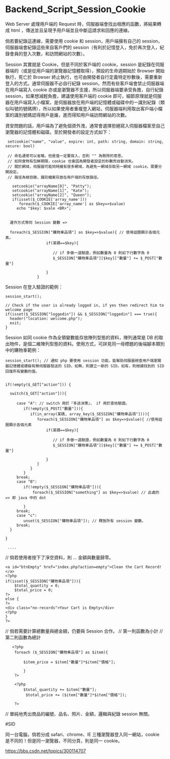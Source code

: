 # Backend_Script_Session_Cookie

Web Server 處理用戶端的 Request 時，伺服器端會找出相應的函數，將結果轉成 html ，傳送並且呈現予用戶端並且中斷這請求和回應的連線。

倘若要紀錄這連線，需要使用 cookie 和 session，用戶端擁有自己的 session，伺服器端會紀錄這些來自客戶們的 session（有利於記憶登入，免於再次登入，紀錄會員的登入次數，和訪問網站的次數）。

Session 其實就是 Cookie，但是不同於客戶端的 cookie，session 是紀錄在伺服器端的（或是從用戶端的瀏覽器記憶體取得），預設的生命週期始於 Browser 開始執行，死亡於 Browser 終止執行，也可由開發者自行定義特定秒數後，需要重新登入的方式。通常伺服器不必自行紀錄 session，然而有些客戶端會禁止伺服器端在用戶端寫入 cookie 亦或是瀏覽器不支援，所以伺服器端要承受負擔，自行紀錄 session，如果想減輕負擔，建議使用客戶端的 cookie 即可，細節原理就是伺服器在用戶端寫入小檔案，是伺服器放在用戶端的記憶體或磁碟中的一識別紀錄（類似叫號的號碼牌），所以如果使用者重複登入網站，伺服器端利用取出客戶端小檔案的識別號碼認得用戶是誰，進而得知用戶端訪問網站的次數。

資安問題的話，用戶端為了避免個資外洩，通常會選擇拒絕寫入伺服器檔案至自己瀏覽器的記憶體和磁碟。至於開發者的設定方式如下：

     setcookie("name", "value", expire: int, path: string, domain: string, secure: bool)
     
     // 命名通常可以省略，但是值一定要寫入，否則 "" 為刪除的意思。
     // 如同食物有包鮮期限，cookie 也會因為開發者設定的秒數而自動消失。
     // 關於網域，伺服器可能同時擁有很多網域，為避免一網域存取另一網域 cookie，需要分開設定。
     // 路徑為根目錄，識別檔案存放在用戶端的存放路徑。
     
       setcookie("arrayName[0]", "Patty");
       setcookie("arrayName[1]", "Kate");
       setcookie("arrayName[2]", "Queen");
       if(isset($_COOKIE['array_name']))
          foreach($_COOKIE['array_name'] as $key=>$value)
	     echo "$key: $vale <BR>";
     
     
      運作方式等同 Session 變數 =>
     
      foreach($_SESSION["購物車品項"] as $key=>$value){ // 使用迴圈顯示各個元素。
                      if(某碼==$key){
                      
                         // if 多做一道驗證，例如數量為 0 則如下行數字為 0
                         $_SESSION["購物車品項"][$key]["數量"] += $_POST["數量"]
                      
                      }
                  }


Session 在登入驗證的範例：

	session_start();

	// Check if the user is already logged in, if yes then redirect him to welcome page
	if(isset($_SESSION["loggedin"]) && $_SESSION["loggedin"] === true){
	  header("location: welcome.php");
	  exit;
	}



Session 如同 cookie 作為全領變數能存放陣列型態的資料，陣列通常是 DB 的取出物件，是個二維陣列型態的資料。使用方式，可詳見同一母標題的後端腳本類別中的購物車範例：


    session_start(); // 通知 php 要使用 session 功能，能幫助伺服器檢查用戶端瀏覽器記憶體或硬碟有無伺服器發送的 SID，如無，則建立一新的 SID，如有，則根據找到的 SID 回復所有變數的值。
    
    
    if(!empty($_GET["action"])) {
    
      switch($_GET["action"])){
      
         case "A": // switch 用於『多途決策』， if 用於查核驗證。
            if(!empty($_POST["數量"])){
               if(in_array(某碼, array_key($_SESSION["購物車品項"]))){
                  foreach($_SESSION["購物車品項"] as $key=>$value){ //使用迴圈顯示各個元素
                      if(某碼==$key){
                      
                         // if 多做一道驗證，例如數量為 0 則如下行數字為 0
                         $_SESSION["購物車品項"][$key]["數量"] += $_POST["數量"]
                      
                      }
                  }
               }
            }
         break;
         case "B":
            if(!empty($_SESSION["購物車品項"])){
                foreach($_SESSION["something"] as $key=>$value) // 此處的 => 即 java 中的 dot 
            
            }
         break;
         case "c":
            unset($_SESSION["購物車品項"]); // 釋放所有 session 變數。
         break;
      }
    
    }
  
     ....
  
   // 倘若使用者按下了淨空資料，則 ... 金額與數量歸零。
   
    <a id="btnEmpty" href="index.php?action=empty">Clean the Cart Record!</a>
    <?php
    if(isset($_SESSION["購物車品項"])){
        $total_quantity = 0;
        $total_price = 0;
    ?>
    else {
    ?>
    <div class="no-records">Your Cart is Empty</div>
    <?php 
    }
    ?>
    
   // 倘若需要計算總數量與總金額，仍要與 Session 合作。
   // 第一則函數為小計
   // 第二則函數為總計
   
       <?php		
        foreach ($_SESSION["購物車品項"] as $item){
        
            $item_price = $item["數量"]*$item["價格"];
            
            }
        ?>
				
		<?php
			$total_quantity += $item["數量"];
			 $total_price += ($item["數量"]*$item["價格"]);
		
		?>
   
   // 單純地秀出商品的編號、品名、照片、金額，邏輯與紀錄 session 無關。
   

#SID 

同一台電腦，倘若分成 safari、chrome、IE 三種瀏覽器登入同一網站，cookie 是不同的！但是同一瀏覽器，不同分頁，則是同一 cookie。

https://bbs.csdn.net/topics/300114707 
